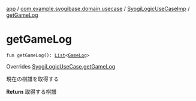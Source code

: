 [app](../../index.md) / [com.example.syogibase.domain.usecase](../index.md) / [SyogiLogicUseCaseImp](index.md) / [getGameLog](./get-game-log.md)

# getGameLog

`fun getGameLog(): `[`List`](https://kotlinlang.org/api/latest/jvm/stdlib/kotlin.collections/-list/index.html)`<`[`GameLog`](../../com.example.syogibase.domain.model/-game-log/index.md)`>`

Overrides [SyogiLogicUseCase.getGameLog](../-syogi-logic-use-case/get-game-log.md)

現在の棋譜を取得する

**Return**
取得する棋譜

